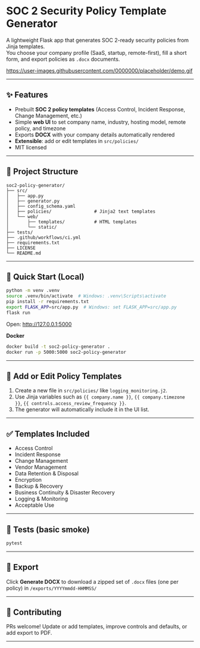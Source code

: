 # SOC 2 Security Policy Template Generator

A lightweight Flask app that generates SOC 2-ready security policies from Jinja templates.  
You choose your company profile (SaaS, startup, remote-first), fill a short form, and export policies as `.docx` documents.

https://user-images.githubusercontent.com/0000000/placeholder/demo.gif

---

## ✨ Features
- Prebuilt **SOC 2 policy templates** (Access Control, Incident Response, Change Management, etc.)
- Simple **web UI** to set company name, industry, hosting model, remote policy, and timezone
- Exports **DOCX** with your company details automatically rendered
- **Extensible**: add or edit templates in `src/policies/`
- MIT licensed

---

## 🧱 Project Structure
```
soc2-policy-generator/
├── src/
│   ├── app.py
│   ├── generator.py
│   ├── config_schema.yaml
│   ├── policies/                # Jinja2 text templates
│   └── web/
│       ├── templates/           # HTML templates
│       └── static/
├── tests/
├── .github/workflows/ci.yml
├── requirements.txt
├── LICENSE
└── README.md
```

---

## 🚀 Quick Start (Local)
```bash
python -m venv .venv
source .venv/bin/activate  # Windows: .venv\Scripts\activate
pip install -r requirements.txt
export FLASK_APP=src/app.py  # Windows: set FLASK_APP=src/app.py
flask run
```
Open: http://127.0.0.1:5000

**Docker**
```bash
docker build -t soc2-policy-generator .
docker run -p 5000:5000 soc2-policy-generator
```

---

## 🧩 Add or Edit Policy Templates
1. Create a new file in `src/policies/` like `logging_monitoring.j2`.
2. Use Jinja variables such as `{{ company.name }}`, `{{ company.timezone }}`, `{{ controls.access_review_frequency }}`.
3. The generator will automatically include it in the UI list.

---

## ✅ Templates Included
- Access Control
- Incident Response
- Change Management
- Vendor Management
- Data Retention & Disposal
- Encryption
- Backup & Recovery
- Business Continuity & Disaster Recovery
- Logging & Monitoring
- Acceptable Use

---

## 🧪 Tests (basic smoke)
```bash
pytest
```

---

## 📄 Export
Click **Generate DOCX** to download a zipped set of `.docx` files (one per policy) in `/exports/YYYYmmdd-HHMMSS/`

---

## 🤝 Contributing
PRs welcome! Update or add templates, improve controls and defaults, or add export to PDF.

---